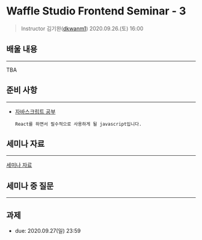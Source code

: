 Waffle Studio Frontend Seminar - 3
================================

> Instructor 김기완([dkwanm1](https://github.com/dkwanm1))
> 2020.09.26.(토) 16:00

## 배울 내용
------------------
TBA

## 준비 사항
------------------
- [자바스크립트 공부](https://learnjs.vlpt.us/)
  ```
  React를 하면서 필수적으로 사용하게 될 javascript입니다.
  ```
  

    

## 세미나 자료
------------------

[세미나 자료](https://github.com/wafflestudio/rookies/blob/master/frontend/seminar-2/Waffle%20Studio%20Frontend%20Seminar%20-%202.pdf)


## 세미나 중 질문
------------------

## 과제

- due: 2020.09.27(일) 23:59
